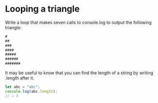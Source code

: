 # Looping a triangle

Write a loop that makes seven calls to console.log to output the following triangle:

```js
#
##
###
####
#####
######
#######
```

It may be useful to know that you can find the length of a string by writing .length after it.

```js
let abc = "abc";
console.log(abc.length);
// → 3
```
